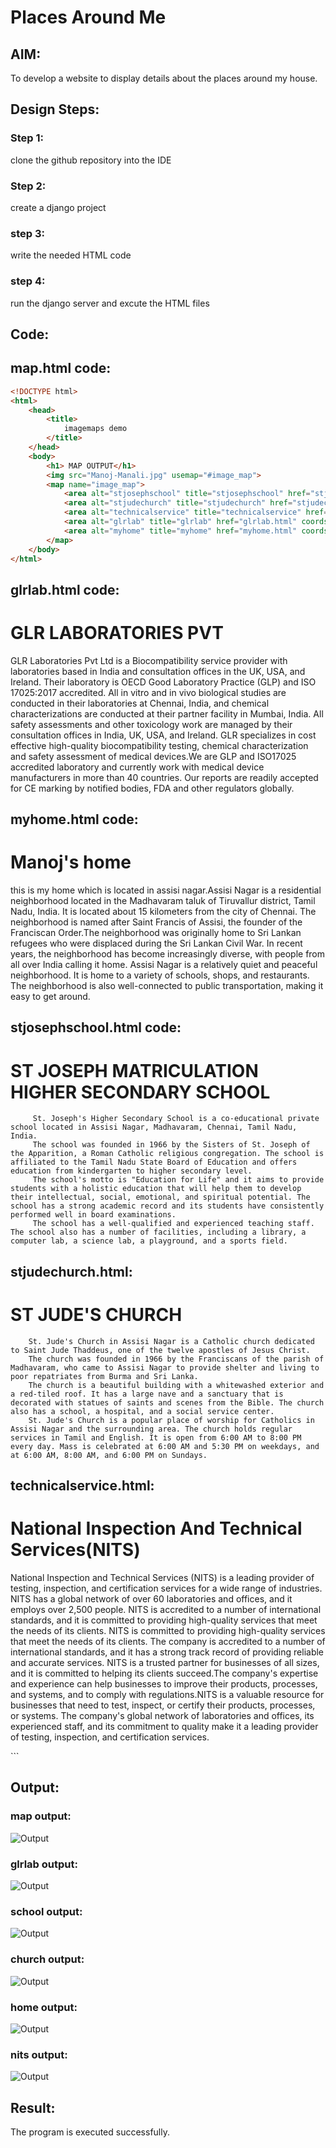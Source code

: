# Places Around Me
## AIM:
To develop a website to display details about the places around my house.

## Design Steps:


### Step 1:
clone the github repository into the IDE

### Step 2:
create a django project

### step 3:
write the needed HTML code

### step 4:
run the django server and excute the HTML files



## Code:
## map.html code:
```html
<!DOCTYPE html>
<html>
    <head>
        <title>
            imagemaps demo
        </title>
    </head>
    <body>
        <h1> MAP OUTPUT</h1>
        <img src="Manoj-Manali.jpg" usemap="#image_map">
        <map name="image_map">
            <area alt="stjosephschool" title="stjosephschool" href="stjosephschool.html" coords="268,334,44" shape="circle">
            <area alt="stjudechurch" title="stjudechurch" href="stjudechurch.html" coords="159,443,42" shape="circle">
            <area alt="technicalservice" title="technicalservice" href="technicalservice.html" coords="348,19,391,56" shape="rect">
            <area alt="glrlab" title="glrlab" href="glrlab.html" coords="289,243,327,283" shape="rect">
            <area alt="myhome" title="myhome" href="myhome.html" coords="338,369,356,388" shape="rect">
        </map>
    </body>
</html>
```

## glrlab.html code:
<!DOCTYPE html>
<html>
    <head>
        <title>
            glr lab
        </title>
    </head>
    <body>
        <h1>GLR LABORATORIES PVT </h1>
        <P>
            GLR Laboratories Pvt Ltd is a Biocompatibility service provider with laboratories based in India and consultation offices in the UK, USA, and Ireland. Their laboratory is OECD Good Laboratory Practice (GLP) and ISO 17025:2017 accredited. 
            All in vitro and in vivo biological studies are conducted in their laboratories at Chennai, India, and chemical characterizations are conducted at their partner facility in Mumbai, India. All safety assessments and other toxicology work are managed by their consultation offices in India, UK, USA, and Ireland.
            GLR specializes in cost effective high-quality biocompatibility testing, chemical characterization and safety assessment of medical devices.We are GLP and ISO17025 accredited laboratory and currently work with medical device manufacturers in more than 40 countries. 
            Our reports are readily accepted for CE marking by notified bodies, FDA and other regulators globally.
        </P>
    </body>
</html>

## myhome.html code:
<!DOCTYPE html>
<html>
    <head>
        <title>
            home
        </title>
    </head>
    <body>
        <h1>Manoj's home</h1>
        <p>
            this is my home which is located in assisi nagar.Assisi Nagar is a residential neighborhood located in the Madhavaram taluk of Tiruvallur district, Tamil Nadu, India. It is located about 15 kilometers from the city of Chennai.
            The neighborhood is named after Saint Francis of Assisi, the founder of the Franciscan Order.The neighborhood was originally home to Sri Lankan refugees who were displaced during the Sri Lankan Civil War.
            In recent years, the neighborhood has become increasingly diverse, with people from all over India calling it home. Assisi Nagar is a relatively quiet and peaceful neighborhood. It is home to a variety of schools, shops, and restaurants. The neighborhood is also well-connected to public transportation, making it easy to get around.
            
</p>
</body>
</html>

## stjosephschool.html code:
<!DOCTYPE html>
<html>
    <head>
        <title>
            stjosephschool
        </title>
    </head>
    <body>
        <h1>ST JOSEPH MATRICULATION HIGHER SECONDARY SCHOOL</h1>
        <P>

         St. Joseph's Higher Secondary School is a co-educational private school located in Assisi Nagar, Madhavaram, Chennai, Tamil Nadu, India. 
         The school was founded in 1966 by the Sisters of St. Joseph of the Apparition, a Roman Catholic religious congregation. The school is affiliated to the Tamil Nadu State Board of Education and offers education from kindergarten to higher secondary level.
         The school's motto is "Education for Life" and it aims to provide students with a holistic education that will help them to develop their intellectual, social, emotional, and spiritual potential. The school has a strong academic record and its students have consistently performed well in board examinations.
         The school has a well-qualified and experienced teaching staff. The school also has a number of facilities, including a library, a computer lab, a science lab, a playground, and a sports field.
         
</P>
</body>
</html>

## stjudechurch.html:
<!DOCTYPE html>
<html>
    <head>
        <title>
            stjudechurch
        </title>
    </head>
    <body>
        <h1>ST JUDE'S CHURCH</h1>
        <P>

        St. Jude's Church in Assisi Nagar is a Catholic church dedicated to Saint Jude Thaddeus, one of the twelve apostles of Jesus Christ. 
        The church was founded in 1966 by the Franciscans of the parish of Madhavaram, who came to Assisi Nagar to provide shelter and living to poor repatriates from Burma and Sri Lanka.
        The church is a beautiful building with a whitewashed exterior and a red-tiled roof. It has a large nave and a sanctuary that is decorated with statues of saints and scenes from the Bible. The church also has a school, a hospital, and a social service center.
        St. Jude's Church is a popular place of worship for Catholics in Assisi Nagar and the surrounding area. The church holds regular services in Tamil and English. It is open from 6:00 AM to 8:00 PM every day. Mass is celebrated at 6:00 AM and 5:30 PM on weekdays, and at 6:00 AM, 8:00 AM, and 6:00 PM on Sundays.
</P>
</body>
</html>

## technicalservice.html:
<!DOCTYPE html>
<html>
    <head>
        <title>
            national inspection and technical service
        </title>
    </head>
    <body>
        <h1>National Inspection And Technical Services(NITS)</h1>
        <p>
            National Inspection and Technical Services (NITS) is a leading provider of testing, inspection, and certification services for a wide range of industries. NITS has a global network of over 60 laboratories and offices, and it employs over 2,500 people.
            NITS is accredited to a number of international standards, and it is committed to providing high-quality services that meet the needs of its clients.
            NITS is committed to providing high-quality services that meet the needs of its clients. The company is accredited to a number of international standards, and it has a strong track record of providing reliable and accurate services.
            NITS is a trusted partner for businesses of all sizes, and it is committed to helping its clients succeed.The company's expertise and experience can help businesses to improve their products, processes, and systems, and to comply with regulations.NITS is a valuable resource for businesses that need to test, inspect, or certify their products, processes, or systems. The company's global network of laboratories and offices, its experienced staff, and its commitment to quality make it a leading provider of testing, inspection, and certification services.
</p>
</body>
</html>
```

## Output:
### map output:
![Output](Manoj-Manali-1.jpg)
### glrlab output:
![Output](glrlab.png)
### school output:
![Output](stjosephschool.png)
### church output:
![Output](stjudechurch.png)
### home output:
![Output](myhome.png)
### nits output:
![Output](nits.png)


## Result:
The program is executed successfully.
